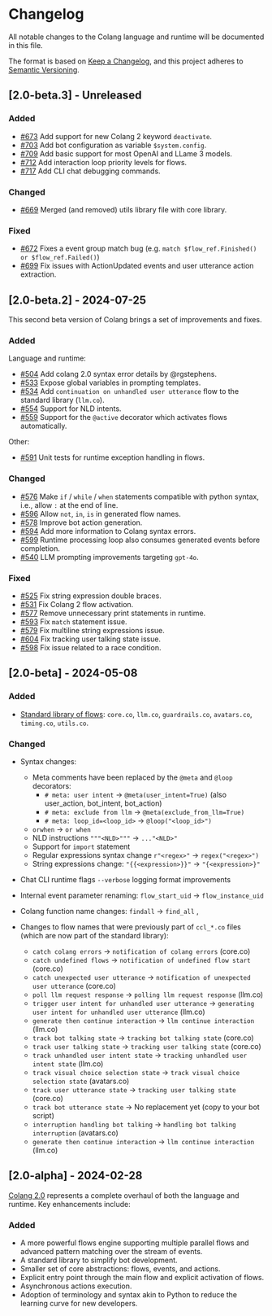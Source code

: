 # Changelog

All notable changes to the Colang language and runtime will be documented in this file.

The format is based on [Keep a Changelog](https://keepachangelog.com/en/1.0.0/), and this project adheres to [Semantic Versioning](https://semver.org/spec/v2.0.0.html).

## [2.0-beta.3] - Unreleased

### Added

* [#673](https://github.com/NVIDIA/NeMo-Guardrails/pull/673) Add support for new Colang 2 keyword `deactivate`.
* [#703](https://github.com/NVIDIA/NeMo-Guardrails/pull/703) Add bot configuration as variable `$system.config`.
* [#709](https://github.com/NVIDIA/NeMo-Guardrails/pull/709) Add basic support for most OpenAI and LLame 3 models.
* [#712](https://github.com/NVIDIA/NeMo-Guardrails/pull/712) Add interaction loop priority levels for flows.
* [#717](https://github.com/NVIDIA/NeMo-Guardrails/pull/717) Add CLI chat debugging commands.

### Changed

* [#669](https://github.com/NVIDIA/NeMo-Guardrails/pull/669) Merged (and removed) utils library file with core library.

### Fixed

* [#672](https://github.com/NVIDIA/NeMo-Guardrails/pull/672) Fixes a event group match bug (e.g. `match $flow_ref.Finished() or $flow_ref.Failed()`)
* [#699](https://github.com/NVIDIA/NeMo-Guardrails/pull/699) Fix issues with ActionUpdated events and user utterance action extraction.

## [2.0-beta.2] - 2024-07-25

This second beta version of Colang brings a set of improvements and fixes.

### Added

Language and runtime:

* [#504](https://github.com/NVIDIA/NeMo-Guardrails/pull/504) Add colang 2.0 syntax error details by @rgstephens.
* [#533](https://github.com/NVIDIA/NeMo-Guardrails/pull/533) Expose global variables in prompting templates.
* [#534](https://github.com/NVIDIA/NeMo-Guardrails/pull/534) Add `continuation on unhandled user utterance` flow to the standard library (`llm.co`).
* [#554](https://github.com/NVIDIA/NeMo-Guardrails/pull/554) Support for NLD intents.
* [#559](https://github.com/NVIDIA/NeMo-Guardrails/pull/559) Support for the `@active` decorator which activates flows automatically.

Other:

* [#591](https://github.com/NVIDIA/NeMo-Guardrails/pull/591) Unit tests for runtime exception handling in flows.

### Changed

* [#576](https://github.com/NVIDIA/NeMo-Guardrails/pull/576) Make `if` / `while` / `when` statements compatible with python syntax, i.e., allow `:` at the end of line.
* [#596](https://github.com/NVIDIA/NeMo-Guardrails/pull/596) Allow `not`, `in`, `is` in generated flow names.
* [#578](https://github.com/NVIDIA/NeMo-Guardrails/pull/578) Improve bot action generation.
* [#594](https://github.com/NVIDIA/NeMo-Guardrails/pull/594) Add more information to Colang syntax errors.
* [#599](https://github.com/NVIDIA/NeMo-Guardrails/pull/599) Runtime processing loop also consumes generated events before completion.
* [#540](https://github.com/NVIDIA/NeMo-Guardrails/pull/540) LLM prompting improvements targeting `gpt-4o`.

### Fixed

* [#525](https://github.com/NVIDIA/NeMo-Guardrails/pull/525) Fix string expression double braces.
* [#531](https://github.com/NVIDIA/NeMo-Guardrails/pull/531) Fix Colang 2 flow activation.
* [#577](https://github.com/NVIDIA/NeMo-Guardrails/pull/577) Remove unnecessary print statements in runtime.
* [#593](https://github.com/NVIDIA/NeMo-Guardrails/pull/593) Fix `match` statement issue.
* [#579](https://github.com/NVIDIA/NeMo-Guardrails/pull/579) Fix multiline string expressions issue.
* [#604](https://github.com/NVIDIA/NeMo-Guardrails/pull/604) Fix tracking user talking state issue.
* [#598](https://github.com/NVIDIA/NeMo-Guardrails/pull/598) Fix issue related to a race condition.

## [2.0-beta] - 2024-05-08

### Added

* [Standard library of flows](https://docs.nvidia.com/nemo/guardrails/colang_2/language_reference/the-standard-library.html): `core.co`, `llm.co`, `guardrails.co`, `avatars.co`, `timing.co`, `utils.co`.

### Changed

* Syntax changes:
  * Meta comments have been replaced by the `@meta` and `@loop` decorators:
    * `# meta: user intent` -> `@meta(user_intent=True)` (also user_action, bot_intent, bot_action)
    * `# meta: exclude from llm` -> `@meta(exclude_from_llm=True)`
    * `# meta: loop_id=<loop_id>`  -> `@loop("<loop_id>")`
  * `orwhen` -> `or when`
  * NLD instructions `"""<NLD>"""` -> `..."<NLD>"`
  * Support for `import` statement
  * Regular expressions syntax change `r"<regex>"` -> `regex("<regex>")`
  * String expressions change: `"{{<expression>}}"` -> `"{<expression>}"`

* Chat CLI runtime flags `--verbose` logging format improvements
* Internal event parameter renaming: `flow_start_uid` -> `flow_instance_uid`
* Colang function name changes: `findall` -> `find_all` ,

* Changes to flow names that were previously part of `ccl_*.co` files (which are now part of the standard library):
  * `catch colang errors` -> `notification of colang errors` (core.co)
  * `catch undefined flows` -> `notification of undefined flow start` (core.co)
  * `catch unexpected user utterance` -> `notification of unexpected user utterance` (core.co)
  * `poll llm request response` -> `polling llm request response` (llm.co)
  * `trigger user intent for unhandled user utterance` -> `generating user intent for unhandled user utterance` (llm.co)
  * `generate then continue interaction` -> `llm continue interaction` (llm.co)
  * `track bot talking state` -> `tracking bot talking state` (core.co)
  * `track user talking state` -> `tracking user talking state` (core.co)
  * `track unhandled user intent state` -> `tracking unhandled user intent state` (llm.co)
  * `track visual choice selection state` -> `track visual choice selection state` (avatars.co)
  * `track user utterance state` -> `tracking user talking state` (core.co)
  * `track bot utterance state` -> No replacement yet (copy to your bot script)
  * `interruption handling bot talking` -> `handling bot talking interruption` (avatars.co)
  * `generate then continue interaction` -> `llm continue interaction` (llm.co)

## [2.0-alpha] - 2024-02-28

[Colang 2.0](https://docs.nvidia.com/nemo/guardrails/colang_2/overview.html) represents a complete overhaul of both the language and runtime. Key enhancements include:

### Added

* A more powerful flows engine supporting multiple parallel flows and advanced pattern matching over the stream of events.
* A standard library to simplify bot development.
* Smaller set of core abstractions: flows, events, and actions.
* Explicit entry point through the main flow and explicit activation of flows.
* Asynchronous actions execution.
* Adoption of terminology and syntax akin to Python to reduce the learning curve for new developers.
